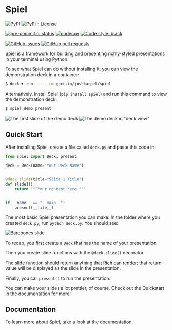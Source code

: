# Spiel

[![PyPI](https://img.shields.io/pypi/v/spiel)](https://pypi.org/project/spiel/)
[![PyPI - License](https://img.shields.io/pypi/l/spiel)](https://pypi.org/project/spiel/)

[![pre-commit.ci status](https://results.pre-commit.ci/badge/github/JoshKarpel/spiel/main.svg)](https://results.pre-commit.ci/latest/github/JoshKarpel/spiel/main)
[![codecov](https://codecov.io/gh/JoshKarpel/spiel/branch/main/graph/badge.svg?token=2sjP4V0AfY)](https://codecov.io/gh/JoshKarpel/spiel)
[![Code style: black](https://img.shields.io/badge/code%20style-black-000000.svg)](https://github.com/psf/black)

[![GitHub issues](https://img.shields.io/github/issues/JoshKarpel/spiel)](https://github.com/JoshKarpel/spiel/issues)
[![GitHub pull requests](https://img.shields.io/github/issues-pr/JoshKarpel/spiel)](https://github.com/JoshKarpel/spiel/pulls)

Spiel is a framework for building and presenting [richly-styled](https://github.com/Textualize/rich) presentations in your terminal using Python.

To see what Spiel can do without installing it, you can view the demonstration deck in a container:
```bash
$ docker run -it --rm ghcr.io/joshkarpel/spiel
```
Alternatively, install Spiel (`pip install spiel`) and run this command to view the demonstration deck:
```bash
$ spiel demo present
```

![The first slide of the demo deck](https://raw.githubusercontent.com/JoshKarpel/spiel/main/docs/assets/demo.svg)
![The demo deck in "deck view"](https://raw.githubusercontent.com/JoshKarpel/spiel/main/docs/assets/deck.svg)


## Quick Start

After installing Spiel, create a file called `deck.py` and paste this code in:
```python
from spiel import Deck, present

deck = Deck(name="Your Deck Name")


@deck.slide(title="Slide 1 Title")
def slide1():
    return """Your content here!"""


if __name__ == "__main__":
    present(__file__)

```

The most basic Spiel presentation you can make. In the folder where you created `deck.py`, run `python deck.py`. You should see:

![Barebones slide](https://raw.githubusercontent.com/JoshKarpel/spiel/main/docs/assets/quickstart_basic.svg)

To recap, you first create a `Deck` that has the name of your presentation.

Then you create slide functions with the `@deck.slide()` decorator.

The slide function should return anything that [Rich can render](https://rich.readthedocs.io/en/stable/console.html#printing); that return value will be displayed as the slide in the presentation.

Finally, you call `present()` to run the presentation.

You can make your slides a lot prettier, of course.
Check out the Quickstart in the documentation for more!


## Documentation

To learn more about Spiel, take a look at the [documentation](https://www.spiel.how).

